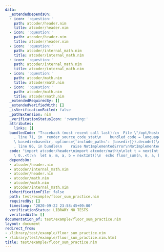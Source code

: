 ```yaml
---
data:
  _extendedDependsOn:
  - icon: ':question:'
    path: atcoder/header.nim
    title: atcoder/header.nim
  - icon: ':question:'
    path: atcoder/header.nim
    title: atcoder/header.nim
  - icon: ':question:'
    path: atcoder/internal_math.nim
    title: atcoder/internal_math.nim
  - icon: ':question:'
    path: atcoder/internal_math.nim
    title: atcoder/internal_math.nim
  - icon: ':question:'
    path: atcoder/math.nim
    title: atcoder/math.nim
  - icon: ':question:'
    path: atcoder/math.nim
    title: atcoder/math.nim
  _extendedRequiredBy: []
  _extendedVerifiedWith: []
  _isVerificationFailed: false
  _pathExtension: nim
  _verificationStatusIcon: ':warning:'
  attributes:
    links: []
  bundledCode: "Traceback (most recent call last):\n  File \"/opt/hostedtoolcache/Python/3.9.6/x64/lib/python3.9/site-packages/onlinejudge_verify/documentation/build.py\"\
    , line 71, in _render_source_code_stat\n    bundled_code = language.bundle(stat.path,\
    \ basedir=basedir, options={'include_paths': [basedir]}).decode()\n  File \"/opt/hostedtoolcache/Python/3.9.6/x64/lib/python3.9/site-packages/onlinejudge_verify/languages/nim.py\"\
    , line 86, in bundle\n    raise NotImplementedError\nNotImplementedError\n"
  code: "import atcoder/header\nimport atcoder/math\n\nlet t = nextInt()\nfor i in\
    \ 0..<t:\n  let n, m, a, b = nextInt()\n  echo floor_sum(n, m, a, b)\n"
  dependsOn:
  - atcoder/header.nim
  - atcoder/internal_math.nim
  - atcoder/header.nim
  - atcoder/math.nim
  - atcoder/math.nim
  - atcoder/internal_math.nim
  isVerificationFile: false
  path: test/example/floor_sum_practice.nim
  requiredBy: []
  timestamp: '2020-09-22 23:58:45+09:00'
  verificationStatus: LIBRARY_NO_TESTS
  verifiedWith: []
documentation_of: test/example/floor_sum_practice.nim
layout: document
redirect_from:
- /library/test/example/floor_sum_practice.nim
- /library/test/example/floor_sum_practice.nim.html
title: test/example/floor_sum_practice.nim
---
```

